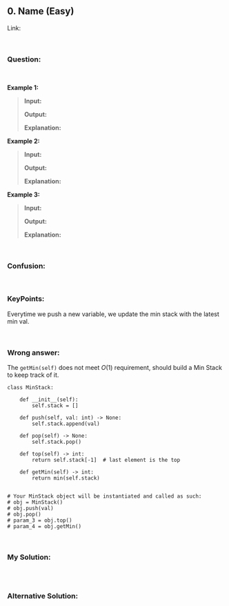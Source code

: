 ## 0. Name (Easy)

Link: 

<br>

### Question:


<br>

**Example 1:**
> **Input:**
> 
> **Output:**
>
> **Explanation:**

**Example 2:**
> **Input:**
> 
> **Output:**
>
> **Explanation:**

**Example 3:**
> **Input:**
> 
> **Output:**
>
> **Explanation:**

<br>

### Confusion: 


<br>

### KeyPoints: 
Everytime we push a new variable, we update the min stack with the latest min val.

<br>

### Wrong answer:
The `getMin(self)` does not meet $O(1)$ requirement, should build a Min Stack to keep track of it.
```
class MinStack:

    def __init__(self):
        self.stack = []

    def push(self, val: int) -> None:
        self.stack.append(val)

    def pop(self) -> None:
        self.stack.pop()

    def top(self) -> int:
        return self.stack[-1]  # last element is the top

    def getMin(self) -> int:
        return min(self.stack)


# Your MinStack object will be instantiated and called as such:
# obj = MinStack()
# obj.push(val)
# obj.pop()
# param_3 = obj.top()
# param_4 = obj.getMin()
```

<br>

### My Solution:
```

```
<br>

### Alternative Solution:
```

```

